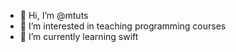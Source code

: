 - 👋 Hi, I’m @mtuts
- 👀 I’m interested in teaching programming courses
- 🌱 I’m currently learning swift

<!---
mtuts/mtuts is a ✨ special ✨ repository because its `README.md` (this file) appears on your GitHub profile.
You can click the Preview link to take a look at your changes.
--->
